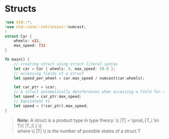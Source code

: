 # Structs
```rs
!use std::*;
!use std::core::intrinsics::numcast;
!
struct Car {
    wheels: u32,
    max_speed: f32
}

fn main() {
    // creating struct using struct literal syntax
    let car = Car { wheels: 4, max_speed: 50.0 };
    // accessing fields of a struct
    let speed_per_wheel = car.max_speed / numcast(car.wheels);

    let car_ptr = &car;
    // A struct automatically dereferences when accessing a field for convenience
    let speed = car_ptr.max_speed;
    // Equivalent to 
    let speed = (*car_ptr).max_speed;
}
```
>**Note:** A struct is a product type in type theory: \\( |T| = \prod_{T_i \in T}{ |T_i| } \\)<br>where \\( |T| \\) is the number of possible states of a struct T
